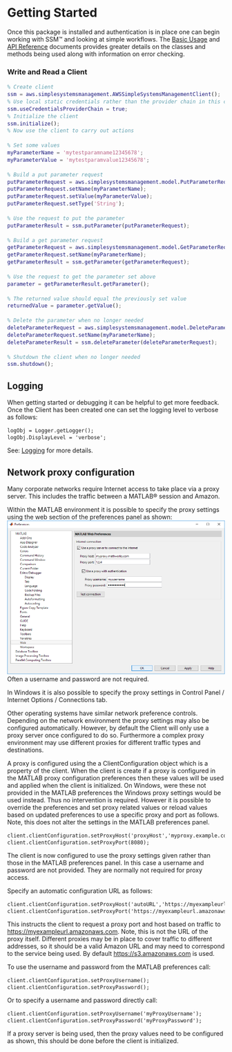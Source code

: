 # Getting Started

Once this package is installed and authentication is in place one can begin working with SSM™ and looking at simple workflows. The [Basic Usage](BasicUsage.md) and [API Reference](SSMApiDoc.md) documents provides greater details on the classes and methods being used along with information on error checking.

### Write and Read a Client
```matlab
% Create client
ssm = aws.simplesystemsmanagement.AWSSimpleSystemsManagementClient();
% Use local static credentials rather than the provider chain in this case
ssm.useCredentialsProviderChain = true;
% Initialize the client
ssm.initialize();
% Now use the client to carry out actions

% Set some values
myParameterName = 'mytestparamname12345678';
myParameterValue = 'mytestparamvalue12345678';

% Build a put parameter request
putParameterRequest = aws.simplesystemsmanagement.model.PutParameterRequest();
putParameterRequest.setName(myParameterName);
putParameterRequest.setValue(myParameterValue);
putParameterRequest.setType('String');

% Use the request to put the parameter
putParameterResult = ssm.putParameter(putParameterRequest);

% Build a get parameter request
getParameterRequest = aws.simplesystemsmanagement.model.GetParameterRequest();
getParameterRequest.setName(myParameterName);
getParameterResult = ssm.getParameter(getParameterRequest);

% Use the request to get the parameter set above
parameter = getParameterResult.getParameter();

% The returned value should equal the previously set value
returnedValue = parameter.getValue();

% Delete the parameter when no longer needed
deleteParameterRequest = aws.simplesystemsmanagement.model.DeleteParameterRequest();
deleteParameterRequest.setName(myParameterName);
deleteParameterResult = ssm.deleteParameter(deleteParameterRequest);

% Shutdown the client when no longer needed
ssm.shutdown();
```

## Logging
When getting started or debugging it can be helpful to get more feedback. Once the Client has been created one can set the logging level to verbose as follows:
```
logObj = Logger.getLogger();
logObj.DisplayLevel = 'verbose';
```
See: [Logging](Logging.md) for more details.


## Network proxy configuration

Many corporate networks require Internet access to take place via a proxy server. This includes the traffic between a MATLAB® session and Amazon.

Within the MATLAB environment it is possible to specify the proxy settings using the web section of the preferences panel as shown:   
![Preferences_Panel](Images/prefspanel.png)   
Often a username and password are not required.

In Windows it is also possible to specify the proxy settings in Control Panel / Internet Options / Connections tab.

Other operating systems have similar network preference controls. Depending on the network environment the proxy settings may also be configured automatically. However, by default the Client will only use a proxy server once configured to do so. Furthermore a complex proxy environment may use different proxies for different traffic types and destinations.

A proxy is configured using the a ClientConfiguration object which is a property of the client. When the client is create if a proxy is configured in the MATLAB proxy configuration preferences then these values will be used and applied when the client is initialized. On Windows, were these not provided in the MATLAB preferences the Windows proxy settings would be used instead. Thus no intervention is required. However it is possible to override the preferences and set proxy related values or reload values based on updated preferences to use a specific proxy and port as follows. Note, this does not alter the settings in the MATLAB preferences panel.
```
client.clientConfiguration.setProxyHost('proxyHost','myproxy.example.com');
client.clientConfiguration.setProxyPort(8080);
```
The client is now configured to use the proxy settings given rather than those in the MATLAB preferences panel. In this case a username and password are not provided. They are normally not required for proxy access.

Specify an automatic configuration URL as follows:
```
client.clientConfiguration.setProxyHost('autoURL','https://myexampleurl.amazonaws.com');
client.clientConfiguration.setProxyPort('https://myexampleurl.amazonaws.com');
```
This instructs the client to request a proxy port and host based on traffic to
https://myexampleurl.amazonaws.com. Note, this is not the URL of the proxy itself. Different proxies may be in place to cover traffic to different addresses, so it should be a valid Amazon URL and may need to correspond to the service being used. By default https://s3.amazonaws.com is used.

To use the username and password from the MATLAB preferences call:
```
client.clientConfiguration.setProxyUsername();
client.clientConfiguration.setProxyPassword();
```
Or to specify a username and password directly call:
```
client.clientConfiguration.setProxyUsername('myProxyUsername');
client.clientConfiguration.setProxyPassword('myProxyPassword');
```

If a proxy server is being used, then the proxy values need to be configured as shown, this should be done before the client is initialized.

[//]: #  (Copyright 2019 The MathWorks, Inc.)
